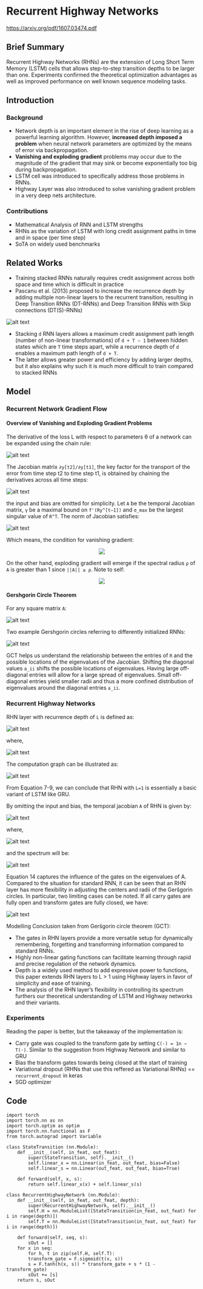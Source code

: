 # Recurrent Highway Networks

https://arxiv.org/pdf/1607.03474.pdf

## Brief Summary

Recurrent Highway Networks (RHNs) are the extension of Long Short Term Memory (LSTM) cells that allows step-to-step transition depths to be larger than one. Experiments confirmed the theoretical optimization advantages as well as improved performance on well known sequence modeling tasks.

## Introduction

### Background

- Network depth is an important element in the rise of deep learning as a powerful learning algorithm. However, **increased depth imposed a problem** when neural network parameters are optimized by the means of error via backpropagation.
- **Vanishing and exploding gradient** problems may occur due to the magnitude of the gradient that may sink or become exponentially too big during backpropagation.
- LSTM cell was introduced to specifically address those problems in RNNs.
- Highway Layer was also introduced to solve vanishing gradient problem in a very deep nets architecture.

### Contributions

- Mathematical Analysis of RNN and LSTM strengths
- RHNs as the variation of LSTM with long credit assignment paths in time and in space (per time step)
- SoTA on widely used benchmarks

## Related Works

- Training stacked RNNs naturally requires credit assignment
across both space and time which is difficult in practice
- Pascanu et al. (2013) proposed to increase the recurrence depth by adding multiple non-linear layers to the recurrent transition, resulting in Deep Transition RNNs (DT-RNNs) and Deep Transition RNNs with Skip connections (DT(S)-RNNs)

![alt text][DT-RNNs]

- Stacking `d` RNN layers allows a maximum credit assignment path length (number of non-linear transformations) of `d + T − 1` between hidden states which are `T` time steps apart, while a recurrence depth of `d` enables a maximum path length of `d × T`.
- The latter allows greater power and efficiency by adding larger depths, but it also explains why such it is much more difficult to train compared to stacked RNNs

## Model

### Recurrent Network Gradient Flow

#### Overview of Vanishing and Exploding Gradient Problems

The derivative of the loss L with respect to parameters θ of
a network can be expanded using the chain rule:

![alt text][eq1]

The Jacobian matrix ```∂y[t2]/∂y[t1]```, the key factor for the transport of the error from time step t2 to time step t1, is obtained by chaining the derivatives across all time steps:

![alt text][eq2]

the input and bias are omitted for simplicity. Let `A` be the temporal Jacobian matrix, `γ` be a maximal bound on `f'(Ry^[t−1])` and `σ_max` be the largest singular value of `R^T`. The norm of Jacobian satisfies:

![alt text][eq3]

Which means, the condition for vanishing gradient:

<p align="center">
  <img src="assets/eq3sup.png"/>
</p>

On the other hand, exploding gradient will emerge if the spectral radius `ρ` of `A` is greater than 1 since `||A|| ≥ ρ`. Note to self:

<p align="center">
  <img src="assets/spectral-radius-eq.png"/>
</p>

#### Gershgorin Circle Theorem

For any square matrix `A`:

![alt text][eq4]

Two example Gershgorin circles referring to differently initialized RNNs:

![alt text][fig-gct]

GCT helps us understand the relationship between the entries of `R` and the possible locations of the eigenvalues of the Jacobian. Shifting the diagonal values `a_ii` shifts the possible locations of eigenvalues. Having large off-diagonal entries will allow for a large spread of eigenvalues. Small off-diagonal entries yield smaller radii and thus a more confined distribution of eigenvalues around the diagonal entries `a_ii`.

### Recurrent Highway Networks

RHN layer with recurrence depth of `L` is defined as:

![alt text][eq6]

where,

![alt text][eq7-9]

The computation graph can be illustrated as:

![alt text][RHN]

From Equation 7-9, we can conclude that RHN with `L=1` is essentially a basic variant of LSTM like GRU. 

By omitting the input and bias, the temporal jacobian `A` of RHN is given by:

![alt text][eq10]

where,

![alt text][eq11-13]

and the spectrum will be:

![alt text][eq14]

Equation 14 captures the influence of the gates on the eigenvalues of A. Compared to the situation for standard RNN, it can be seen that an RHN layer has more flexibility in adjusting the centers and radii of the Geršgorin circles. In
particular, two limiting cases can be noted. If all carry gates are fully open and transform gates are fully closed, we have:

![alt text][eq15]

Modelling Conclusion taken from Geršgorin circle theorem (GCT):

- The gates in RHN layers provide a more versatile setup for dynamically remembering, forgetting and transforming information compared to standard RNNs.
- Highly non-linear gating functions can facilitate learning through rapid and precise regulation of the network dynamics.
- Depth is a widely used method to add expressive power to functions, this paper extends RHN layers to L > 1 using Highway layers in favor of simplicity and ease of training.
- The analysis of the RHN layer’s flexibility in controlling its spectrum furthers our theoretical understanding of LSTM and Highway networks and their variants.

### Experiments

Reading the paper is better, but the takeaway of the implementation is:

- Carry gate was coupled to the transform gate by setting `C(·) = 1n − T(·)`. Similar to the suggestion from Highway Network and similar to GRU
- Bias the transform gates towards being closed at the start of training
- Variational dropout (RHNs that use this reffered as Variational RHNs) == `recurrent_dropout` in keras
- SGD optimizer

## Code

```
import torch
import torch.nn as nn
import torch.optim as optim
import torch.nn.functional as F
from torch.autograd import Variable

class StateTransition (nn.Module):
    def __init__(self, in_feat, out_feat):
        super(StateTransition, self).__init__()
        self.linear_x = nn.Linear(in_feat, out_feat, bias=False)
        self.linear_s = nn.Linear(out_feat, out_feat, bias=True)

    def forward(self, x, s):
        return self.linear_x(x) + self.linear_s(s)

class RecurrentHighwayNetwork (nn.Module):
    def __init__(self, in_feat, out_feat, depth):
        super(RecurrentHighwayNetwork, self).__init__()
        self.H = nn.ModuleList([StateTransition(in_feat, out_feat) for i in range(depth)])
        self.T = nn.ModuleList([StateTransition(in_feat, out_feat) for i in range(depth)])
        
    def forward(self, seq, s):
    	sOut = []
	for x in seq:
	    for h, t in zip(self.H, self.T):
		transform_gate = F.sigmoid(t(x, s))
		s = F.tanh(h(x, s)) * transform_gate + s * (1 - transform_gate)
		sOut += [s]
	return s, sOut
```


[DT-RNNs]: assets/2-Figure1-1.png
[eq1]: assets/eq1.png
[eq2]: assets/eq2.png
[eq3]: assets/eq3.png
[eq3sup]: assets/eq3sup.png
[eq-spectral-radius]: assets/spectral-radius-eq.png
[eq4]: assets/eq4.png
[fig-gct]: assets/fig-gct.png
[eq5]: assets/eq5.png
[eq6]: assets/eq6.png
[eq7-9]: assets/eq7-9.png
[eq10]: assets/eq10.png
[eq11-13]: assets/eq11-13.png
[eq14]: assets/eq14.png
[eq15]: assets/eq15.png
[RHN]: assets/5-Figure3-1.png
